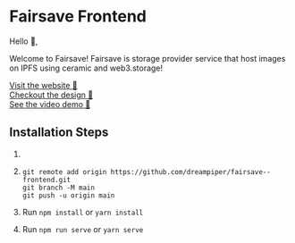 # Fairsave Frontend

Hello 👋,

Welcome to Fairsave! Fairsave is storage provider service that host images on IPFS using ceramic and web3.storage!

[Visit the website 👀](https://extreme-crystalline-table.glitch.me/)  
[Checkout the design 🎨](https://www.figma.com/file/sfbMIxd916t4AMyHrmDJ8k/fairsave?node-id=0%3A1&t=F0Ailt8O4DpnH9XP-1)  
[See the video demo 🍿](http://util.fyi/Fairsave-demo)

## Installation Steps

1. ```

   ```

2. ```
   git remote add origin https://github.com/dreampiper/fairsave--frontend.git
   git branch -M main
   git push -u origin main
   ```

3. Run `npm install` or `yarn install`

4. Run `npm run serve` or `yarn serve`

